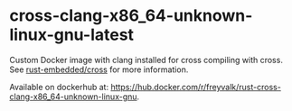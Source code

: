 # cross-clang-x86_64-unknown-linux-gnu-latest
Custom Docker image with clang installed for cross compiling with cross.
See [rust-embedded/cross](https://github.com/rust-embedded/cross) for more information.

Available on dockerhub at: https://hub.docker.com/r/freyvalk/rust-cross-clang-x86_64-unknown-linux-gnu.
